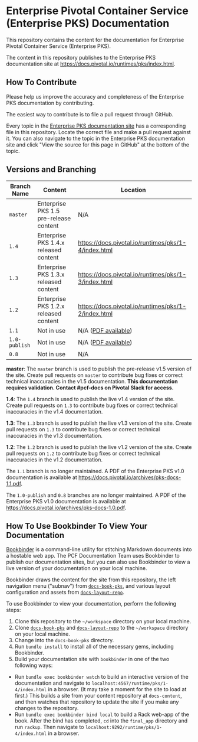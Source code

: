 # Enterprise Pivotal Container Service (Enterprise PKS) Documentation

This repository contains the content for the documentation for Enterprise Pivotal Container Service (Enterprise PKS).

The content in this repository publishes to the Enterprise PKS documentation site at https://docs.pivotal.io/runtimes/pks/index.html.

## How To Contribute

Please help us improve the accuracy and completeness of the Enterprise PKS documentation by contributing.

The easiest way to contribute is to file a pull request through GitHub.

Every topic in the [Enterprise PKS documentation site](https://docs.pivotal.io/runtimes/pks/index.html) has a corresponding file in this repository. Locate the correct file and make a pull request against it. You can also navigate to the topic in the Enterprise PKS documentation site and click "View the source for this page in GitHub" at the bottom of the topic.

## Versions and Branching

| **Branch Name** | **Content** | **Location** |
|-----------------|-------------|--------------|
| `master` | Enterprise PKS 1.5 pre-release content | N/A |
| `1.4` | Enterprise PKS 1.4.x released content | https://docs.pivotal.io/runtimes/pks/1-4/index.html |
| `1.3` | Enterprise PKS 1.3.x released content | https://docs.pivotal.io/runtimes/pks/1-3/index.html |
| `1.2` | Enterprise PKS 1.2.x released content | https://docs.pivotal.io/runtimes/pks/1-2/index.html |
| `1.1` | Not in use | N/A ([PDF available](https://docs.pivotal.io/archives/pks-1-1.pdf)) |
| `1.0-publish` | Not in use | N/A ([PDF available](https://docs.pivotal.io/archives/pks-docs-1.0.pdf)) |
| `0.8` | Not in use | N/A |

**master**: The `master` branch is used to publish the pre-release v1.5 version of the site. Create pull requests on `master` to contribute bug fixes or correct technical inaccuracies in the v1.5 documentation.
**This documentation requires validation. Contact #pcf-docs on Pivotal Slack for access.**

**1.4**: The `1.4` branch is used to publish the live v1.4 version of the site. Create pull requests on `1.3` to contribute bug fixes or correct technical inaccuracies in the v1.4 documentation.

**1.3**: The `1.3` branch is used to publish the live v1.3 version of the site. Create pull requests on `1.3` to contribute bug fixes or correct technical inaccuracies in the v1.3 documentation.

**1.2**: The `1.2` branch is used to publish the live v1.2 version of the site. Create pull requests on `1.2` to contribute bug fixes or correct technical inaccuracies in the v1.2 documentation.

The `1.1` branch is no longer maintained. A PDF of the Enterprise PKS v1.0 documentation is available at https://docs.pivotal.io/archives/pks-docs-1.1.pdf.

The `1.0-publish` and `0.8` branches are no longer maintained. A PDF of the Enterprise PKS v1.0 documentation is available at https://docs.pivotal.io/archives/pks-docs-1.0.pdf.

## How To Use Bookbinder To View Your Documentation

[Bookbinder](https://github.com/pivotal-cf/bookbinder/blob/master/README.md) is a command-line utility for stitching Markdown documents into a hostable web app. The PCF Documentation Team uses Bookbinder to publish our documentation sites, but you can also use Bookbinder to view a live version of your documentation on your local machine.

Bookbinder draws the content for the site from this repository, the left navigation menu ("subnav") from [`docs-book-pks`](https://github.com/pivotal-cf/docs-book-pks), and various layout configuration and assets from [`docs-layout-repo`](https://github.com/pivotal-cf/docs-layout-repo).

To use Bookbinder to view your documentation, perform the following steps:

1. Clone this repository to the `~/workspace` directory on your local machine.
1. Clone [`docs-book-pks`](https://github.com/pivotal-cf/docs-book-pks) and [`docs-layout-repo`](https://github.com/pivotal-cf/docs-layout-repo) to the `~/workspace` directory on your local machine.
1. Change into the `docs-book-pks` directory.
1. Run `bundle install` to install all of the necessary gems, including Bookbinder.
1. Build your documentation site with `bookbinder` in one of the two following ways:
  * Run `bundle exec bookbinder watch` to build an interactive version of the documentation and navigate to `localhost:4567/runtime/pks/1-4/index.html` in a browser. (It may take a moment for the site to load at first.) This builds a site from your content repository at `docs-content`, and then watches that repository to update the site if you make any changes to the repository.
  * Run `bundle exec bookbinder bind local` to build a Rack web-app of the book. After the bind has completed, `cd` into the `final_app` directory and run `rackup`. Then navigate to `localhost:9292/runtime/pks/1-4/index.html` in a browser.
